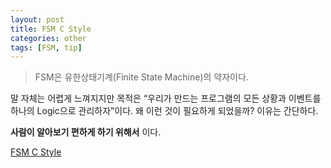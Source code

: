 ```yaml
---
layout: post
title: FSM C Style
categories: other
tags: [FSM, tip]
---
```


>FSM은 유한상태기계(Finite State Machine)의 약자이다. 

말 자체는 어렵게 느껴지지만 목적은 “우리가 만드는 프로그램의 모든 상황과 이벤트를 하나의 Logic으로 관리하자”이다. 왜 이런 것이 필요하게 되었을까? 이유는 간단하다.

**사람이 알아보기 편하게 하기 위해서** 이다.

[FSM C Style](https://github.com/VintageAppMaker/fsm-c-style-)
